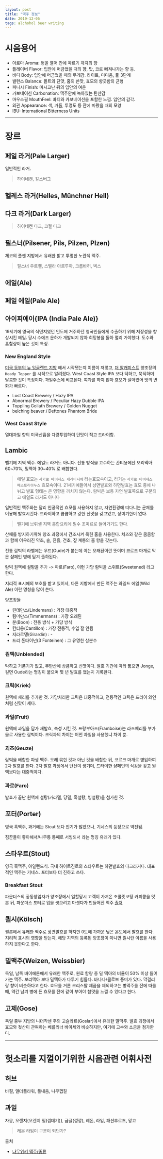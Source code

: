 ```yaml
---
layout: post
title: "맥주 정보"
date: 2019-12-06
tags: alchohol beer writing
---
```


# 시음용어
- 아로마 Aroma: 병을 열어 잔에 따르기 까지의 향
- 플레이버 Flavor: 입안에 머금었을 때의 향, 맛, 코로 빠져나가는 향 등.
- 바디 Body: 입안에 머금었을 때의 무게감. 라이트, 미디움, 풀 3단계
- 밸런스 Balance: 몰트의 단맛, 홉의 쓴맛, 효모의 향긋함의 균형
- 피니시 Finish: 마시고난 뒤의 입안의 여운
- 카보네이션 Carbonation: 맥주안에 녹아있는 탄산감
- 마우스필 MouthFeel: 바디와 카보네이션을 포함한 느낌. 입안의 감각.
- 외관 Appearance: 색, 거품, 투명도 등 잔에 따랐을 때의 모양
- IBU: International Bitterness Units

----------------------------

# 장르

## 페일 라거(Pale Larger)
일반적인 라거.
> 하이네켄, 칼스버그

## 헬레스 라거(Helles, Münchner Hell)
## 다크 라거(Dark Larger)
> 하이네켄 다크, 코젤 다크

## 필스너(Pilsener, Pils, Pilzen, Plzen)
체코의 플젠 지방에서 유래한 밝고 투명한 노란색 맥주.
> 필스너 우르켈, 스텔라 아르투아, 크롬바허, 벡스
## 에일(Ale)
## 페일 에일(Pale Ale)
## 아이피에이{IPA (India Pale Ale)}

19세기에 영국의 식민지였던 인도에 거주하던 영국인들에게 수출하기 위해 저장성을 향상시킨 에일. 당시 수에즈 운하가 개발되지 않아 희망봉을 돌아 멀리 가야했다. 도수와 홉함량이 높은 것이 특징.

### New England Style
[미국 동부의 뉴 잉글랜드 지방](https://ko.wikipedia.org/wiki/%EB%89%B4%EC%9E%89%EA%B8%80%EB%9E%9C%EB%93%9C) 에서 시작됏는지 이름이 저렇고, [더 알캐미스트](https://alchemistbeer.com/) 양조장의 `Heady Topper` 를 시작으로 알려졌다. West Coast Style IPA 보다 탁하고, 묵직하며 달콤한 것이 특징이다. 과일주스에 비교된다. 여과를 하지 않아 효모가 살아있어 맛의 변화가 빠르다.
- Lost Coast Brewery / Hazy IPA
- Abnormal Brewery / Peculiar Hazy Dubble IPA
- Toppling Goliath Brewery / Golden Nugget
- belching beaver / Deftones Phantom Bride

### West Coast Style
열대과일 향의 미국산홉을 다량투입하여 단맛이 적고 드라이함.

## Lambic

벨기에 지역 맥주. 에일도 라거도 아니다. 전통 방식을 고수하는 칸티용에선 보리맥아 60~70%, 밀맥아 30~40% 로 배합한다.
> 에일 효모는 `사카로 마이세스 세레비지에` 라는효모속이고, 라거는 `사카로 마이세스 페스토리아누스` 효모속이다. 21세기에들어서 상면발효와 하면발효는 효모 종에 나뉘고 발효 형태는 큰 영향을 끼치지 않는다. 람빅은 보통 자연 발효쪽으로 구분되고 에일도 라거도 아니다

일반적인 맥주와는 달리 인공적인 효모를 사용하지 않고, 자연환경에 떠다니는 균체를 이용해 발효시킨다. 드라이하고 쿱쿱하고 강한 신맛을 갖고있고, 상미기한이 없다.
> 벨기에 브뤼셀 지역 홍합요리에 필수 조미료로 들어가기도 한다.

산패를 방지하기위해 양조 과정에서 건조시켜 묵힌 홉을 사용한다. 치즈와 같은 쿰쿰함과 함께 어우러진 약초, 솔, 진흙, 건초, 짚 계통의 홉 향을 갖는다.

전통 람빅의 라벨에는 우드(Oude)가 붙는데 이는 오래된이란 뜻이며 코르크 마개로 막은 샴페인 병에 담겨 출하된다.

람빅 원액에 설탕을 추가 -> 파로(Faro), 이런 가당 람빅을 스위트(Sweetened) 라고 한다.

지리적 표시에의 보호를 받고 있어서, 다른 지방에서 만든 맥주는 와일드 에일(Wild Ale) 이란 명칭을 많이 쓴다.

양조장들
- 린데만스(Lindemans) : 가장 대중적
- 팀머만스(Timmermans) : 가장 오래된
- 분(Boon) : 전통 방식 + 가당 방식
- 칸티용(Cantillon) : 가장 전통적, 수입 잘 안됨
- 지라르댕(Girardin) : -
- 드리 폰타이넌(3 Fonteinen) : 그 유명한 삼분수

### 원액(Unblended)
탁하고 거품기가 없고, 무탄산에 상큼하고 신맛이다. 발효 기간에 따라 짧으면 Jonge, 길면 Oude라는 명칭이 붙으며 몇 년 발효를 했는지 기록한다.

### 크릭(Kriek)
원액에 체리를 추가한 것. 가당처리한 크릭은 대중적이고, 전통적인 크릭은 드라이 와인 처럼 신맛이 세다.

### 과일(Fruit)
원액에 과일을 담가 재발효, 숙성 시킨 것. 프랑부아즈(Framboise)는 라즈베리를 부가물로 사용한 람빅이다. 크릭과의 차이는 어떤 과일을 사용했냐 차이 뿐.

<div id="pureTableHere"></div>
<script>
require(['util'], (util) => {
  util.genPureTable(
    'pureTableHere',
    ['첨가물', '명칭'],
    [
      ['라즈베리', 'Framboise(프람부아)'],
      ['사과', 'Pomme(폼)'],
      ['블랙커런트', 'Cassis(카시스)'],
      ['복숭아', 'pêche(뻬슈)'],
      ['포도', 'druif(드뤼프)'],
      ['딸기', 'aardbei(아드베이)'],
      ['바나나', 'banane(바나너)'],
      ['파인애플', 'ananas(아나나스)'],
      ['살구', 'abricotier(아브리코치)'],
      ['자두', 'prunier(프루니)'],
      ['레몬', 'citron(시트롱)'],
      ['블루베리', 'bleuet(블루엣)'],
    ]
  );
});
</script>

### 괴즈(Geuze)
람빅을 배합한 파생 맥주. 오래 묶힌 것과 아닌 것을 배합한 뒤, 코르크 마개로 병입하여 2차 발효를 한다. 2차 발효 과정에서 탄산이 생기며, 드라이한 샴페인의 식감을 갖고 원액보다는 대중적이다.

### 파로(Faro)
발효가 끝난 원액에 설탕(카라멜, 당밀, 흑설탕, 빙설탕)을 첨가한 것.

## 포터(Porter)
영국 흑맥주, 과거에는 Stout 보다 인기가 많았으나, 기네스의 등장으로 역전됨.

짐꾼들이 좋아해서/나무통 통째로 서빙되서 라는 명칭 유래가 있다.

## 스타우트(Stout)
영국 흑맥주, 아일랜드식. 국내 하이트진로의 스타우트는 하면발효의 다크라거다. 대표적인 맥주는 기네스. 포터보다 더 진하고 쓰다.

### Breakfast Stout
파운더스의 공동창업자가 양조장에서 일할당시 고객이 가져온 초콜릿코팅 커피콩을 맛본 뒤, 파운더스 포터로 입을 씻으려고 마셧다가 만들어진 맥주 [출처](http://allaboutbeer.com/founders-breakfast-stout/)


## 쾰시(Kölsch)
쾰른에서 유래한 맥주로 상면발효를 하지만 0도에 가까운 낮은 온도에서 발효를 한다. 지리적 표시의 영향을 받는지, 해당 지역의 등록된 양조장이 아니면 쾰시란 이름을 사용하지 못한다고 한다.

## 밀맥주(Weizen, Weissbier)
독일, 남쪽 바이에른에서 유래한 맥주로, 원료 함량 중 밀 맥아의 비율이 50% 이상 들어가는 맥주. 보리맥아 보다 밀맥아가 다루기 힘들다. 바나나/클로브 풍미가 있다. 막걸리랑 향이 비슷하다고 한다. 효모를 거른 크리스탈 제품을 제외하고는 병맥주를 잔에 따를 때, 약간 남겨 병에 든 효모를 잔에 같이 부어야 참맛을 느낄 수 있다고 한다.

## 고제(Gose)
독일 중부 지방의 니더작센 주의 고슬라르(Goslar)에서 유래한 밀맥주. 발효 과정에서 효모와 젖산이 관여하는 베를리너 바이세와 비슷하지만, 여기에 고수와 소금을 첨가한다.

----------------------------

# 헛소리를 지껄이기위한 시음관련 어휘사전

## 허브
바질, 엘더플라워, 풀내음, 나무껍질

## 과일
자몽, 오렌지{오렌지 필(껍데기)}, 금귤(낑깡), 레몬, 라임, 패션후르츠, 망고

> 레몬 라임이 구분이 되던가?

출처
- [나무위키 맥주/종류](https://namu.wiki/w/%EB%A7%A5%EC%A3%BC/%EC%A2%85%EB%A5%98)
